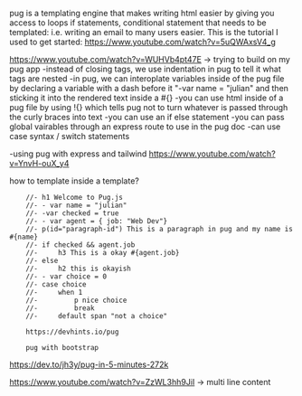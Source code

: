 pug is a templating engine that makes writing html easier by giving you access to loops if statements, conditional statement that needs to be templated: i.e. writing an email to many users easier. This is the tutorial I used to get started: https://www.youtube.com/watch?v=5uQWAxsV4_g

https://www.youtube.com/watch?v=WUHVb4pt47E -> trying to build on my pug app
-instead of closing tags, we use indentation in pug to tell it what tags are nested
-in pug, we can interoplate variables inside of the pug file by declaring a variable with a dash before it "-var name = "julian" and then sticking it into the rendered text inside a #{}
-you can use html inside of a pug file by using !{} which tells pug not to turn whatever is passed through the curly braces into text
-you can use an if else statement
-you can pass global vairables through an express route to use in the pug doc
-can use case syntax / switch statements

-using pug with express and tailwind
https://www.youtube.com/watch?v=YnvH-ouX_y4

how to template inside a template?

        //- h1 Welcome to Pug.js
        //- - var name = "julian"
        //- -var checked = true
        //- - var agent = { job: "Web Dev"}
        //- p(id="paragraph-id") This is a paragraph in pug and my name is #{name}
        //- if checked && agent.job
        //-     h3 This is a okay #{agent.job}
        //- else
        //-     h2 this is okayish
        //- - var choice = 0
        //- case choice
        //-     when 1
        //-         p nice choice
        //-         break
        //-     default span "not a choice"

        https://devhints.io/pug

        pug with bootstrap

https://dev.to/jh3y/pug-in-5-minutes-272k

https://www.youtube.com/watch?v=ZzWL3hh9JiI -> multi line content
